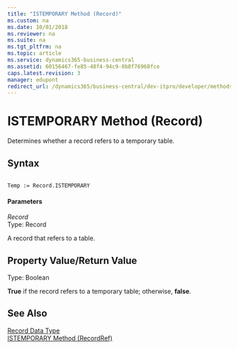 ```yaml
---
title: "ISTEMPORARY Method (Record)"
ms.custom: na
ms.date: 10/01/2018
ms.reviewer: na
ms.suite: na
ms.tgt_pltfrm: na
ms.topic: article
ms.service: dynamics365-business-central
ms.assetid: 60156467-fe85-48f4-94c9-0b8f76968fce
caps.latest.revision: 3
manager: edupont
redirect_url: /dynamics365/business-central/dev-itpro/developer/methods-auto/library
---
```


 

# ISTEMPORARY Method (Record)
Determines whether a record refers to a temporary table.  
  
## Syntax  
  
```  
  
Temp := Record.ISTEMPORARY  
```  
  
#### Parameters  
 *Record*  
 Type: Record  
  
 A record that refers to a table.  
  
## Property Value/Return Value  
 Type: Boolean  
  
 **True** if the record refers to a temporary table; otherwise, **false**.  
  
## See Also  
 [Record Data Type](../datatypes/devenv-Record-Data-Type.md)   
 [ISTEMPORARY Method \(RecordRef\)](devenv-ISTEMPORARY-Method-RecordRef.md)